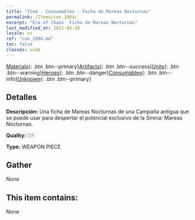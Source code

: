 ```yaml
---
title: "Item - Consumables - Ficha de Mareas Nocturnas"
permalink: /Items/con_1004/
excerpt: "Era of Chaos  Ficha de Mareas Nocturnas"
last_modified_at: 2021-03-18
locale: es
ref: "con_1004.md"
toc: false
classes: wide
---
```

 [Materials](/es/Items/){: .btn .btn--primary}[Artifacts](/es/Items/Artifacts/){: .btn .btn--success}[Units](/es/Items/Units/){: .btn .btn--warning}[Heroes](/es/Items/Heroes/){: .btn .btn--danger}[Consumables](/es/Items/Consumables/){: .btn .btn--info}[Unknown](/es/Items/Unknown/){: .btn .btn--primary}

## Detalles
 **Descripción:** Una ficha de Mareas Nocturnas de una Campaña antigua que se puede usar para despertar el potencial exclusivo de la Sirena: Mareas Nocturnas.

 **Quality:** <span style="color: #DA70D6">OK</span>

 **Type:** WEAPON PIECE

## Gather

  None

## This item contains:

  None

